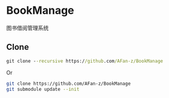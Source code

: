# BookManage
图书借阅管理系统

## Clone
```cmd
git clone --recursive https://github.com/AFan-z/BookManage
```
Or

```bash
git clone https://github.com/AFan-z/BookManage
git submodule update --init
```